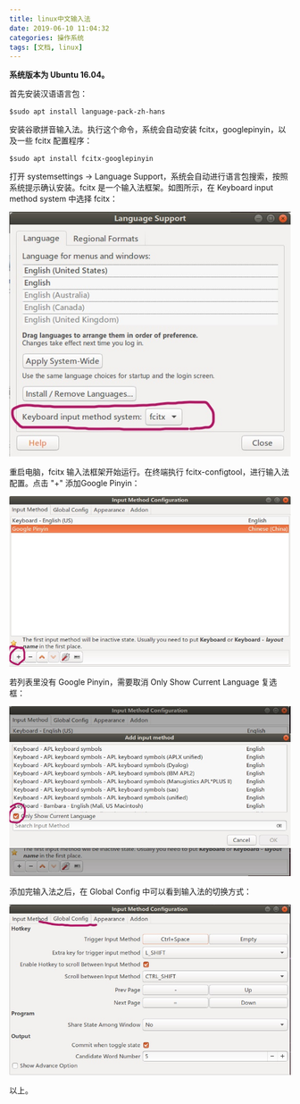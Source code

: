 ```yaml
---
title: linux中文输入法
date: 2019-06-10 11:04:32
categories: 操作系统
tags: [文档, linux]
---
```


**系统版本为 Ubuntu 16.04。**  

首先安装汉语语言包：
<!--more-->

```shell
$sudo apt install language-pack-zh-hans
```

安装谷歌拼音输入法。执行这个命令，系统会自动安装 fcitx，googlepinyin，以及一些 fcitx 配置程序：

```shell
$sudo apt install fcitx-googlepinyin
```

打开 systemsettings -> Language Support，系统会自动进行语言包搜索，按照系统提示确认安装。fcitx 是一个输入法框架。如图所示，在 Keyboard input method system 中选择 fcitx：

![div align=center](linux-中文输入法/fcitx.jpg)

重启电脑，fcitx 输入法框架开始运行。在终端执行 fcitx-configtool，进行输入法配置。点击 "+" 添加Google Pinyin：

![div align=center](linux-中文输入法/fcitx-config1.jpg)

若列表里没有 Google Pinyin，需要取消 Only Show Current Language 复选框：

![div align=center](linux-中文输入法/fcitx-config11.jpg)

添加完输入法之后，在 Global Config 中可以看到输入法的切换方式：

![div align=center](linux-中文输入法/fcitx-config111.jpg)

以上。